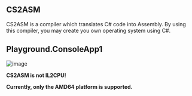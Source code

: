 ## CS2ASM

CS2ASM is a compiler which translates C# code into Assembly.
By using this compiler, you may create you own operating system using C#.

## Playground.ConsoleApp1
![image](https://github.com/nifanfa/CS2ASM/blob/main/Screenshots/QQ截图20211215002513.png)

**CS2ASM is not IL2CPU!**

**Currently, only the AMD64 platform is supported.**
